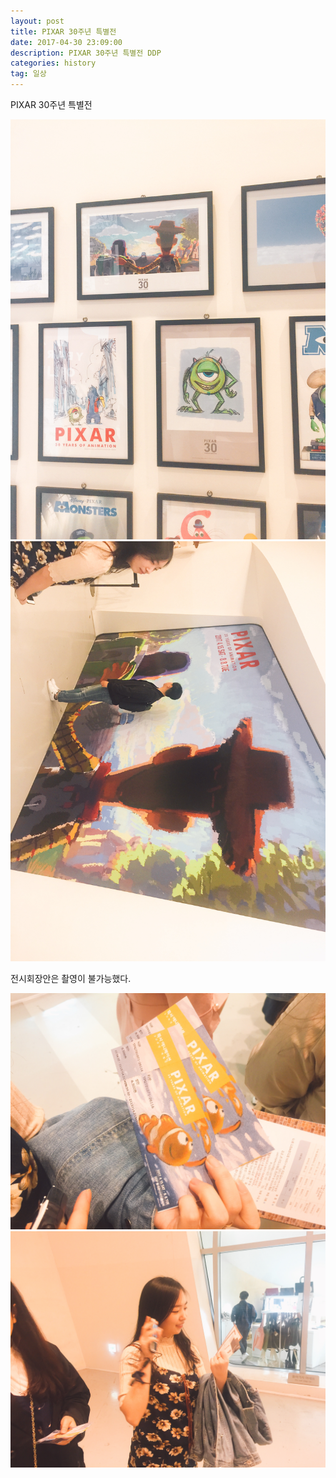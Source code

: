 ```yaml
---
layout: post
title: PIXAR 30주년 특별전
date: 2017-04-30 23:09:00
description: PIXAR 30주년 특별전 DDP
categories: history
tag: 일상
---
```


PIXAR 30주년 특별전

<img src="/images/2017-04-30-01.jpeg" alt="" />
<img src="/images/2017-04-30-02.jpeg" alt="" />

전시회장안은 촬영이 불가능했다.

<img src="/images/2017-04-30-03.jpeg" alt="" />
<img src="/images/2017-04-30-04.jpeg" alt="" />